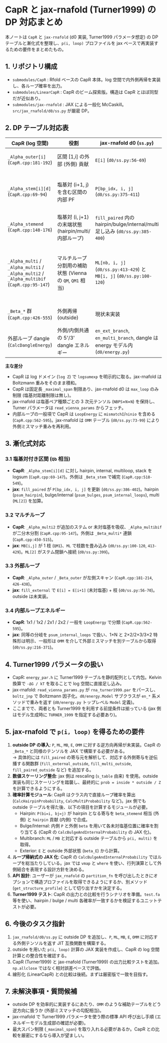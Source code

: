 # CapR と jax-rnafold (Turner1999) の DP 対応まとめ

本ノートは `CapR` と `jax-rnafold` (d0 実装, Turner1999 パラメータ想定) の DP テーブルと漸化式を整理し、`p(i, loop)` プロファイルを jax ベースで再実装するための要件をまとめたもの。

## 1. リポジトリ構成
- `submodules/CapR` : Rfold ベースの CapR 本体。log 空間で内外側再帰を実装し、各ループ確率を出力。
- `submodules/LinearCapR` : CapR のビーム探索版。構造は CapR とほぼ同型だが近似あり。
- `submodules/jax-rnafold` : JAX による一般化 McCaskill。`src/jax_rnafold/d0/ss.py` が厳密 DP。

## 2. DP テーブル対応表

| CapR (log 空間) | 役割 | jax-rnafold d0 (`ss.py`) | 備考 |
| --- | --- | --- | --- |
| `_Alpha_outer[i]` (`CapR.cpp:181-192`) | 区間 [1,i] の外部 (外側) 貢献 | `E[i]` (`d0/ss.py:56-69`) | jax は線形空間。`E[i]` は prefix の外部 PF。 |
| `_Alpha_stem[i][d]` (`CapR.cpp:69-94`) | 塩基対 (i+1, j) を含む区間の内部 PF | `P[bp_idx, i, j]` (`d0/ss.py:375-411`) | jax は塩基対種類ごとに保持。CapR は BP 種類を添字に使わずに logsum。 |
| `_Alpha_stemend` (`CapR.cpp:148-176`) | 塩基対 (i, j+1) の末端状態 (hairpin/multi/内部ループ) | `fill_paired` 内の hairpin/bulge/internal/multi 足し込み (`d0/ss.py:385-400`) | jax は都度合算し `P` に書き込むので独立テーブル不要。 |
| `_Alpha_multi` / `_Alpha_multi1` / `_Alpha_multi2` / `_Alpha_multibif` (`CapR.cpp:95-147`) | マルチループ分割用の補助状態 (Vienna の `QM`, `QM1` 相当) | `ML[nb, i, j]` (`d0/ss.py:413-429`) と `MB[i, j]` (`d0/ss.py:100-120`) | `ML[2]` が閉鎖状態、`ML[1]` が 1 本分岐保持、`ML[0]` が遷移バッファ。`MB` が CapR の `_Alpha_multibif` に該当。 |
| `_Beta_*` 群 (`CapR.cpp:426-555`) | 外側再帰 (outside) | 現状未実装 | jax-rnafold d0 には outside テーブルが無い。 |
| 外部ループ dangle (`CalcDangleEnergy`) | 外側/内側共通の 5'/3' dangle エネルギー | `en_ext_branch`, `en_multi_branch`, dangle は energy モデル内 (`d0/energy.py`) | jax ではエネルギーが Boltzmann 重みに変換済み。 |

**主な差分**
- CapR は log ドメイン (`log Z`) で `logsumexp` を明示的に取る。jax-rnafold は Boltzmann 重みをそのまま積和。
- CapR は固定長 `_maximal_span` 制限あり、jax-rnafold d0 は `max_loop` のみ制限 (塩基対距離制限は無し)。
- jax-rnafold は塩基ペア種類ごとの 3 次元テンソル (`NBPS`×`N`×`N`) を保持し、Turner パラメータは `read_vienna_params` からフェッチ。
- 内部ループの一般項で CapR は `LoopEnergy` に `mismatchI`/`ninio` を含める (`CapR.cpp:562-595`)。jax-rnafold は `OMM` テーブル (`d0/ss.py:73-99`) により外側ミスマッチ重みを再利用。

## 3. 漸化式対応

### 3.1 塩基対付き区間 (`Qb` 相当)
- **CapR**: `_Alpha_stem[i][d]` に対し hairpin, internal, multiloop, stack を logsum (`CapR.cpp:69-147`)。外側は `_Beta_stem` で補完 (`CapR.cpp:518-549`)。
- **jax**: `fill_paired` が `P[bp_idx, i, j]` を更新 (`d0/ss.py:386-402`)。hairpin (`psum_hairpin`), bulge/internal (`psum_bulges`, `psum_internal_loops`), multi (`ML[2]`) を加算。

### 3.2 マルチループ
- **CapR**: `_Alpha_multi2` が追加のステム or 未対塩基を吸収、`_Alpha_multibif` が二分木分割 (`CapR.cpp:95-147`)。外側は `_Beta_multi*` 連鎖 (`CapR.cpp:450-515`)。
- **jax**: `MB[i,j]` が 1 枝 (`QM1`)、`ML` で枝数を畳み込み (`d0/ss.py:100-120`, `413-429`)。`ML[2]` がステム閉鎖へ接続 (`d0/ss.py:399`)。

### 3.3 外部ループ
- **CapR**: `_Alpha_outer` / `_Beta_outer` が左側スキャン (`CapR.cpp:181-214`, `426-438`)。
- **jax**: `fill_external` で `E[i] = E[i+1]` (未対塩基) + 枝 (`d0/ss.py:56-70`)。outside は未実装。

### 3.4 内部ループエネルギー
- **CapR**: 1x1 / 1x2 / 2x1 / 2x2 / 一般を `LoopEnergy` で分類 (`CapR.cpp:562-595`)。
- **jax**: 同等の分岐を `psum_internal_loops` で扱い、1×N と 2×2/2×3/3×2 特殊形は明示、一般形は `OMM` を介して外部ミスマッチを別テーブルから取得 (`d0/ss.py:216-371`)。

## 4. Turner1999 パラメータの扱い
- CapR: `energy_par.h` に Turner1999 テーブルを静的配列として内包。Kelvin 換算で `-ΔG / kT` を取ることで log 空間に直接足し込み。
- jax-rnafold: `read_vienna_params.py` が `rna_turner1999.par` をパースし、`boltz_jnp` で Boltzmann 因子化。`d0/energy.Model` サブクラスが `en_*` 系メソッドで重みを返す (`d0/energy.py` トップレベル `Model` 定義)。
- ここまでで、両者とも Turner1999 を利用する前提条件は揃っている (jax 側はモデル生成時に `TURNER_1999` を指定する必要あり)。

## 5. jax-rnafold で `p(i, loop)` を得るための要件

1. **outside DP の導入**: `P`, `ML`, `MB`, `E`, `OMM` に対する逆方向再帰が未実装。CapR の `_Beta_*` と同様のテンソルを JAX で構築する必要がある。<br> → 具体的には `fill_paired` の寄与元を解析して、対応する外側寄与を逆伝播する関数群 (`fill_external_outside`, `fill_multi_outside`, `fill_paired_outside` など) を追加する。
2. **数値スケーリング整合**: jax 側は rescaling (`s_table` 由来) を使用。outside 実装も同じスケーリングを踏襲し、最終的に `prob = inside * outside / Z` を計算できるようにする。
3. **確率計算モジュール**: CapR はクラス内で直接ループ確率を算出 (`CalcHairpinProbability`, `CalcMultiProbability` など)。jax 側でも outside テーブルを得た後、以下の項目を計算するモジュールが必要。
   - Hairpin: `P(bi=i, bj=j)` が hairpin となる寄与を `beta_stemend` 相当 (外側) と `hairpin` 貢献 (内側) で合成。
   - Bulge/Internal: 内側 `P` と外側 `beta` を用いて各未対塩基位置に確率を割り当てる (CapR の `CalcBulgeAndInternalProbability` の JAX 化)。
   - Multibranch: `ML` / `MB` と対応する outside テーブルから `p(i, multi)` を取得。
   - Exterior: `E` と outside 外部状態 (`beta_E`) から計算。
4. **ループ帰納式の JAX 化**: CapR の `CalcBulgeAndInternalProbability` ではループを総当たりしている。jax では `vmap` と `where` を使い、行列演算として外側結合を表現する設計方針を決める。
5. **API 設計**: ユーザーが `jax_rnafold` の `partition_fn` を呼び出したときにオプションで構造プロファイルを取得できるようにするか、別メソッド (`get_structure_profile`) として切り出すかを決定する。
6. **Turner1999 テスト**: CapR の出力との比較を行うシナリオを準備。`test.fa` 等を使い、hairpin / bulge / multi 各確率が一致するかを検証するユニットテストが必要。

## 6. 今後のタスク指針
1. `jax_rnafold/d0/ss.py` に outside DP を追加し、`P`, `ML`, `MB`, `E`, `OMM` に対応する外側テンソルを返す JIT 互換関数を構築する。
2. outside を用いた `p(i, loop)` 計算の JAX 実装を作成し、CapR の log 空間計算との整合性を確認する。
3. CapR (Turner1999) と jax-rnafold (Turner1999) の出力比較テストを追加。`np.allclose` ではなく相対誤差ベースで評価。
4. 線形化 (LinearCapR) との比較は後続。まずは厳密版で一致を目指す。

## 7. 未解決事項・質問候補
- outside DP を効率的に実装するにあたり、`OMM` のような補助テーブルをどう逆方向に扱うか (外部ミスマッチの勾配相当)。
- jax-rnafold で Turner1999 パラメータを使う際の標準 API 呼び出し手順 (エネルギーモデル生成部の確認が必要)。
- 最大スパン制限 (`_maximal_span`) を取り入れる必要があるか。CapR との比較を厳密にするなら導入が望ましい。

